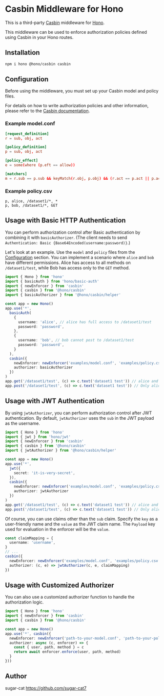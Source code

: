 # Casbin Middleware for Hono

This is a third-party [Casbin](https://casbin.org) middleware for [Hono](https://github.com/honojs/hono).

This middleware can be used to enforce authorization policies defined using Casbin in your Hono routes.

## Installation

```bash
npm i hono @hono/casbin casbin
```

## Configuration

Before using the middleware, you must set up your Casbin model and policy files.

For details on how to write authorization policies and other information, please refer to the [Casbin documentation](https://casbin.org/).

### Example model.conf

```conf
[request_definition]
r = sub, obj, act

[policy_definition]
p = sub, obj, act

[policy_effect]
e = some(where (p.eft == allow))

[matchers]
m = r.sub == p.sub && keyMatch(r.obj, p.obj) && (r.act == p.act || p.act == "*")
```

### Example policy.csv

```csv
p, alice, /dataset1/*, *
p, bob, /dataset1/*, GET
```

## Usage with Basic HTTP Authentication

You can perform authorization control after Basic authentication by combining it with `basicAuthorizer`.
(The client needs to send `Authentication: Basic {Base64Encoded(username:password)}`.)

Let's look at an example.
Use the `model` and `policy` files from the [Configuration](#configuration) section.
You can implement a scenario where `alice` and `bob` have different permissions. Alice has access to all methods on `/dataset1/test`, while Bob has access only to the `GET` method.

```ts
import { Hono } from 'hono'
import { basicAuth } from 'hono/basic-auth'
import { newEnforcer } from 'casbin'
import { casbin } from '@hono/casbin'
import { basicAuthorizer } from '@hono/casbin/helper'

const app = new Hono()
app.use('*',
  basicAuth(
    {
      username: 'alice', // alice has full access to /dataset1/test
      password: 'password',
    },
    {
      username: 'bob', // bob cannot post to /dataset1/test
      password: 'password',
    }
  ),
  casbin({
    newEnforcer: newEnforcer('examples/model.conf', 'examples/policy.csv'),
    authorizer: basicAuthorizer
  })
)
app.get('/dataset1/test', (c) => c.text('dataset1 test')) // alice and bob can access /dataset1/test
app.post('/dataset1/test', (c) => c.text('dataset1 test')) // Only alice can access /dataset1/test
```

## Usage with JWT Authentication

By using `jwtAuthorizer`, you can perform authorization control after JWT authentication.
By default, `jwtAuthorizer` uses the `sub` in the JWT payload as the username.

```ts
import { Hono } from 'hono'
import { jwt } from 'hono/jwt'
import { newEnforcer } from 'casbin'
import { casbin } from '@hono/casbin'
import { jwtAuthorizer } from '@hono/casbin/helper'

const app = new Hono()
app.use('*',
  jwt({
    secret: 'it-is-very-secret',
  }),
  casbin({
    newEnforcer: newEnforcer('examples/model.conf', 'examples/policy.csv'),
    authorizer: jwtAuthorizer
  })
)
app.get('/dataset1/test', (c) => c.text('dataset1 test')) // alice and bob can access /dataset1/test
app.post('/dataset1/test', (c) => c.text('dataset1 test')) // Only alice can access /dataset1/test
```

Of course, you can use claims other than the `sub` claim.
Specify the `key` as a user-friendly name and the `value` as the JWT claim name. The `Payload` key used for evaluation in the enforcer will be the `value`.

```ts
const claimMapping = {
  username: 'username',
}
// ...
casbin({
  newEnforcer: newEnforcer('examples/model.conf', 'examples/policy.csv'),
  authorizer: (c, e) => jwtAuthorizer(c, e, claimMapping)
})
```

## Usage with Customized Authorizer

You can also use a customized authorizer function to handle the authorization logic.

```ts
import { Hono } from 'hono'
import { newEnforcer } from 'casbin'
import { casbin } from '@hono/casbin'

const app = new Hono()
app.use('*', casbin({
  newEnforcer: newEnforcer('path-to-your-model.conf', 'path-to-your-policy.csv'),
  authorizer: async (c, enforcer) => {
    const { user, path, method } = c
    return await enforcer.enforce(user, path, method)
  }
}))
```

## Author

sugar-cat https://github.com/sugar-cat7
